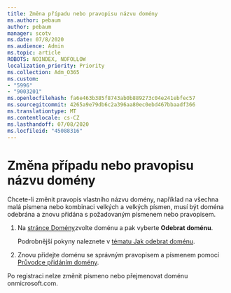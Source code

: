 ```yaml
---
title: Změna případu nebo pravopisu názvu domény
ms.author: pebaum
author: pebaum
manager: scotv
ms.date: 07/8/2020
ms.audience: Admin
ms.topic: article
ROBOTS: NOINDEX, NOFOLLOW
localization_priority: Priority
ms.collection: Adm_O365
ms.custom:
- "5996"
- "9003201"
ms.openlocfilehash: fa6e463b385f8743ab0b889273c04e241ebfec57
ms.sourcegitcommit: 4265a9e79db6c2a396aa80ec0ebd467bbaadf366
ms.translationtype: MT
ms.contentlocale: cs-CZ
ms.lasthandoff: 07/08/2020
ms.locfileid: "45088316"
---
```

# <a name="change-a-domain-name-letter-case-or-spelling"></a>Změna případu nebo pravopisu názvu domény

Chcete-li změnit pravopis vlastního názvu domény, například na všechna malá písmena nebo kombinaci velkých a velkých písmen, musí být doména odebrána a znovu přidána s požadovaným písmenem nebo pravopisem.

1. Na [stránce Domény](https://portal.office.com/adminportal/home#/Domains)zvolte doménu a pak vyberte **Odebrat doménu**.</br>

    Podrobnější pokyny naleznete v [tématu Jak odebrat doménu](https://docs.microsoft.com/microsoft-365/admin/get-help-with-domains/remove-a-domain?view=o365-worldwide).

2. Znovu přidejte doménu se správným pravopisem a písmenem pomocí [Průvodce přidáním domény](https://portal.office.com/adminportal/home#/Domains/Wizard).

Po registraci nelze změnit písmeno nebo přejmenovat doménu onmicrosoft.com.